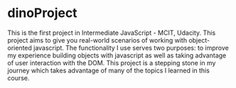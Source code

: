 # dinoProject
This is the first project in Intermediate JavaScript - MCIT, Udacity.
This project aims to give you real-world scenarios of working with object-oriented javascript. The functionality I use serves two purposes: to improve my experience building objects with javascript as well as taking advantage of user interaction with the DOM. This project is a stepping stone in my journey which takes advantage of many of the topics I learned in this course.
